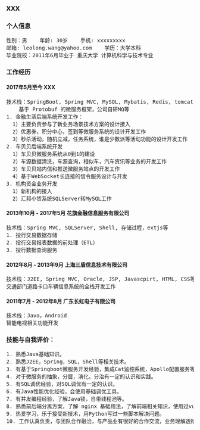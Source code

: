 ## xxx
### 个人信息
<pre>
性别：男    年龄: 30岁    手机: xxxxxxxxx
邮箱: leolong.wang@yahoo.com    学历：大学本科
毕业院校：2011年6月毕业于 重庆大学 计算机科学与技术专业
</pre>
### 工作经历
#### 2017年5月至今    XXX
<pre>
技术栈：SpringBoot, Spring MVC, MySQL, Mybatis, Redis, tomcat, 
	基于 Protobuf 的微服务框架，公司自研MQ等
1. 金融生活后端系统开发工作：
  1）主要负责参与了新业务场景技术方案的设计接入
  2）优惠券，积分中心，签到等微服务系统的设计开发工作
  3）秒杀活动，随机立减，任务系统，谁是少数派等活动功能的设计开发工作
2. 车贝贝后端系统开发
  1）车贝贝微服务系统从0到1的建设
  2）车源数据清洗，车源查询，相似车，汽车资讯等业务的开发工作
  3）车贝贝站内信和推送微服务站点的开发工作
  4）基于WebSocket长连接的信令服务设计与开发
3. 机构资金业务开发
  1）新机构的接入
  2）汇邦小贷系统SQLServer转MySQL工作
</pre> 
#### 2013年10月 - 2017年5月    花旗金融信息服务有限公司
<pre>
技术栈：Spring MVC, SQLServer, Shell, 存储过程，extjs等
1. 投行交易数据存储
2. 投行交易报表数据的前处理（ETL）
3. 投行数据查询服务
</pre> 
#### 2012年8月 - 2013年9月    上海三盾信息技术有限公司
<pre>
技术栈：J2EE, Spring MVC, Oracle, JSP, Javascpirt, HTML, CSS等
交通部门道路卡口车辆信息系统的全栈开发工作
</pre> 
#### 2011年7月 - 2012年8月    广东长虹电子有限公司
<pre>
技术栈：Java，Android
智能电视相关功能开发
</pre> 
### 技能与自我评价：
<pre>
1. 熟悉Java基础知识。
2. 熟悉J2EE，Spring，SQL，Shell等相关技术。
3. 有基于Springboot微服务开发经验，集成Cat监控系统，Apollo配置服务等。
4. 对于微服务的抽象，分层，演化，分治有一定的认识和实践。
5. 有SQL调优经验，对SQL调优有一定的认识。
6. 有Java性能优化经验，会使用基础调优工具。
7. 有并发编程经验，了解Java锁，自带线程池等。
8. 熟悉前后端分离方案，了解 nginx 基础用法，了解前端相关知识，使用过vue。
9. 热爱学习，乐于接受新技术，用Python写过一些脚本解决问题。
10. 工作认真负责，与团队合作融洽，与产品业有很好的合作交流，业务理解透彻。
</pre>
